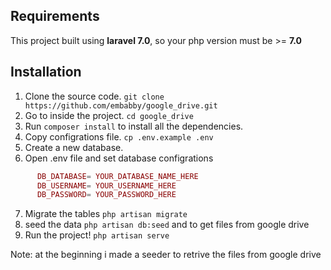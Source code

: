## Requirements
This project built using **laravel 7.0**, so your php version must be >= **7.0**

## Installation
1. Clone the source code. `git clone https://github.com/embabby/google_drive.git`
2. Go to inside the project. `cd google_drive`
3. Run `composer install` to install all the dependencies.
4. Copy configrations file. `cp .env.example .env`
5. Create a new database.
6. Open .env file and set database configrations
```php
      DB_DATABASE= YOUR_DATABASE_NAME_HERE
      DB_USERNAME= YOUR_USERNAME_HERE
      DB_PASSWORD= YOUR_PASSWORD_HERE
```
7. Migrate the tables `php artisan migrate`
8. seed the data `php artisan db:seed` and to get files from google drive
9. Run the project! `php artisan serve`

Note: at the beginning i made a seeder to retrive the files from google drive
